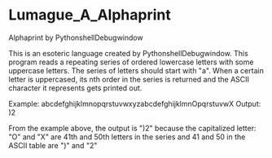 # Lumague_A_Alphaprint
Alphaprint by PythonshellDebugwindow

This is an esoteric language created by PythonshellDebugwindow. This program reads a repeating series of ordered lowercase letters with some uppercase letters. The series of letters should start with "a". When a certain letter is uppercased, its nth order in the series is returned and the ASCII character it represents gets printed out. 

Example: abcdefghijklmnopqrstuvwxyzabcdefghijklmnOpqrstuvwX    Output: )2

From the example above, the output is ")2" because the capitalized letter: "O" and "X" are 41th and 50th letters in the series and 41 and 50 in the ASCII table are ")" and "2"
